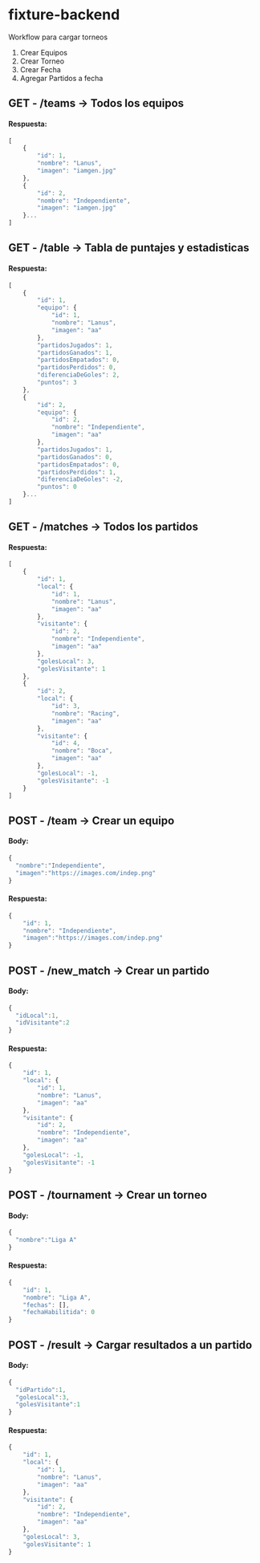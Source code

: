 # fixture-backend

Workflow para cargar torneos

1. Crear Equipos
2. Crear Torneo
3. Crear Fecha
4. Agregar Partidos a fecha

## GET - /teams   -> Todos los equipos
#### Respuesta:
```javascript
[
    {
        "id": 1,
        "nombre": "Lanus",
        "imagen": "iamgen.jpg"
    },
    {
        "id": 2,
        "nombre": "Independiente",
        "imagen": "iamgen.jpg"
    }...
]
```

## GET - /table   -> Tabla de puntajes y estadisticas
#### Respuesta:
```javascript
[
    {
        "id": 1,
        "equipo": {
            "id": 1,
            "nombre": "Lanus",
            "imagen": "aa"
        },
        "partidosJugados": 1,
        "partidosGanados": 1,
        "partidosEmpatados": 0,
        "partidosPerdidos": 0,
        "diferenciaDeGoles": 2,
        "puntos": 3
    },
    {
        "id": 2,
        "equipo": {
            "id": 2,
            "nombre": "Independiente",
            "imagen": "aa"
        },
        "partidosJugados": 1,
        "partidosGanados": 0,
        "partidosEmpatados": 0,
        "partidosPerdidos": 1,
        "diferenciaDeGoles": -2,
        "puntos": 0
    }...
]
```

## GET - /matches -> Todos los partidos
#### Respuesta:
```javascript
[
    {
        "id": 1,
        "local": {
            "id": 1,
            "nombre": "Lanus",
            "imagen": "aa"
        },
        "visitante": {
            "id": 2,
            "nombre": "Independiente",
            "imagen": "aa"
        },
        "golesLocal": 3,
        "golesVisitante": 1
    },
    {
        "id": 2,
        "local": {
            "id": 3,
            "nombre": "Racing",
            "imagen": "aa"
        },
        "visitante": {
            "id": 4,
            "nombre": "Boca",
            "imagen": "aa"
        },
        "golesLocal": -1,
        "golesVisitante": -1
    }
]
```
## POST - /team   -> Crear un equipo
#### Body:
```javascript
{
  "nombre":"Independiente",
  "imagen":"https://images.com/indep.png"
}
```
#### Respuesta: 
```javascript
{
    "id": 1,
    "nombre": "Independiente",
    "imagen":"https://images.com/indep.png"
}
```
## POST - /new_match   -> Crear un partido
#### Body:
```javascript
{
  "idLocal":1,
  "idVisitante":2
}
```
#### Respuesta: 
```javascript
{
    "id": 1,
    "local": {
        "id": 1,
        "nombre": "Lanus",
        "imagen": "aa"
    },
    "visitante": {
        "id": 2,
        "nombre": "Independiente",
        "imagen": "aa"
    },
    "golesLocal": -1,
    "golesVisitante": -1
}
```

## POST - /tournament  -> Crear un torneo
#### Body:
```javascript
{
  "nombre":"Liga A"
}
```
#### Respuesta: 
```javascript
{
    "id": 1,
    "nombre": "Liga A",
    "fechas": [],
    "fechaHabilitida": 0
}
```
## POST - /result  -> Cargar resultados a un partido
#### Body:
```javascript
{
  "idPartido":1,
  "golesLocal":3,
  "golesVisitante":1
}
```
#### Respuesta: 
```javascript
{
    "id": 1,
    "local": {
        "id": 1,
        "nombre": "Lanus",
        "imagen": "aa"
    },
    "visitante": {
        "id": 2,
        "nombre": "Independiente",
        "imagen": "aa"
    },
    "golesLocal": 3,
    "golesVisitante": 1
}
```

